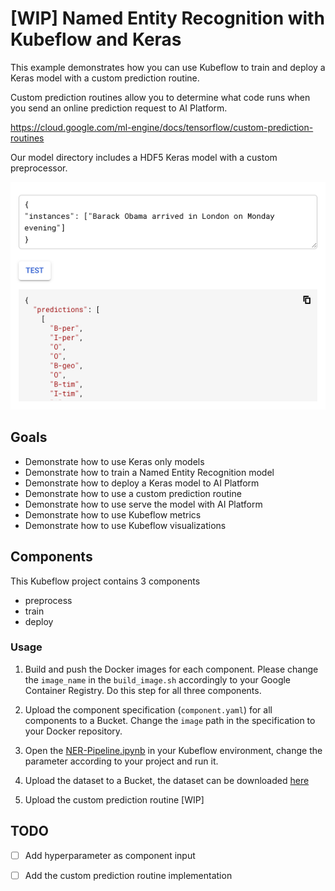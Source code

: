 # [WIP] Named Entity Recognition with Kubeflow and Keras 

This example demonstrates how you can use Kubeflow to train and deploy a Keras model with a custom prediction routine. 

Custom prediction routines allow you to determine what code runs when you send an online prediction request to AI Platform.

https://cloud.google.com/ml-engine/docs/tensorflow/custom-prediction-routines

Our model directory includes a HDF5 Keras model with a custom preprocessor. 

![ner sample](https://github.com/SaschaHeyer/Machine-Learning-Training/blob/master/documentation-files/ner.png?raw=true)

## Goals

* Demonstrate how to use Keras only models
* Demonstrate how to train a Named Entity Recognition model
* Demonstrate how to deploy a Keras model to AI Platform
* Demonstrate how to use a custom prediction routine
* Demonstrate how to use serve the model with AI Platform
* Demonstrate how to use Kubeflow metrics
* Demonstrate how to use Kubeflow visualizations 

## Components

This Kubeflow project contains 3 components

* preprocess
* train
* deploy

### Usage

1.  Build and push the Docker images for each component. Please change the `image_name` in the `build_image.sh` accordingly to your Google Container Registry. Do this step for all three components.

1. Upload the component specification (`component.yaml`) for all components to a Bucket. Change the `image` path in the specification to your Docker repository. 

1. Open the [NER-Pipeline.ipynb](NER-Pipeline.ibynp) in your Kubeflow environment, change the parameter according to your project and run it. 

1. Upload the dataset to a Bucket, the dataset can be downloaded [here](https://drive.google.com/file/d/136CqAq6z69ztIFCdswJl_CP7K3fddPn1/view?usp=sharing
) 

1. Upload the custom prediction routine [WIP]

## TODO
- [ ] Add hyperparameter as component input
- [ ] Add the custom prediction routine implementation


